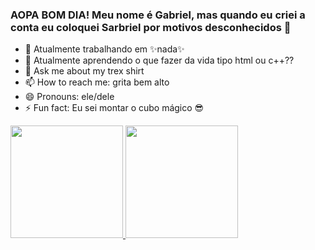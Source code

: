 ### AOPA BOM DIA! Meu nome é Gabriel, mas quando eu criei a conta eu coloquei Sarbriel por motivos desconhecidos 👋

- 🔭 Atualmente trabalhando em ✨nada✨
- 🌱 Atualmente aprendendo o que fazer da vida tipo html ou c++??
- 💬 Ask me about my trex shirt
- 📫 How to reach me: grita bem alto
- 😄 Pronouns: ele/dele
- ⚡ Fun fact: Eu sei montar o cubo mágico 😎

 <div>
  <a href="https://github.com/Sarbriel-Gatori">
  <img height="180em" src="https://github-readme-stats.vercel.app/api?username=Sarbriel-Gatori&show_icons=true&theme=dracula&include_all_commits=true&count_private=true"/>
  <img height="180em" src="https://github-readme-stats.vercel.app/api/top-langs/?username=Sarbriel-Gatori&layout=compact&langs_count=7&theme=dracula"/>
</div>
